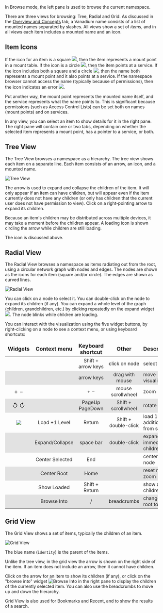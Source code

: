 In Browse mode, the left pane is used to browse the current namespace.

There are three views for browsing: Tree, Radial and Grid.
As discussed in the [Overview and Concepts](#/help/main) tab,
a Vanadium name consists of a list of mounted names separated by slashes.
All views show a set of *items*, and in all views each item includes a
mounted name and an icon.

Item Icons
----------

If the icon for an item is a square
<img src="helpimg/square.png" style="border:none" />,
then the item represents a mount point in a mount table.
If the icon is a circle
<img src="helpimg/circle.png" style="border:none" />,
then the item points at a service.
If the icon includes both a square and a circle
<img src="helpimg/squarecircle.png" style="border:none" />,
then the name both represents a mount point and it also points at a service.
If the namespace browser cannot access the name
(typically because of permissions), then the icon indicates an error
<img src="helpimg/inaccessible.png" style="border:none" />.

Put another way, the mount point represents the mounted name itself,
and the service represents what the name points to.
This is significant because permissions (such as Access Control Lists)
can be set both on names (mount points) and on services.

In any view, you can select an item to show details for it in the right pane.
The right pane will contain one or two tabs, depending on whether the selected
item represents a mount point, has a pointer to a service, or both.

Tree View
---------

The Tree View browses a namespace as a hierarchy.
The tree view shows each item on a separate line.
Each item consists of an arrow, an icon, and a mounted name.

![Tree View](helpimg/tree.png)

The arrow is used to expand and collapse the children of the item.
It will only appear if an item can have children,
but will appear even if the item currently does not have any children
(or only has children that the current user does not have permission to view).
Click on a right-pointing arrow to expand its children.

Because an item's children may be distributed across multiple devices,
it may take a moment before the children appear.
A loading icon is shown circling the arrow while children are still loading.

The icon is discussed above.

Radial View
--------------

The Radial View browses a namespace as items radiating out from the root,
using a circular network graph with nodes and edges.
The nodes are shown as the icons for each item (square and/or circle).
The edges are shown as curved lines.

![Radial View](helpimg/radial.png)

You can click on a node to select it.
You can double-click on the node to expand its children (if any).
You can expand a whole level of the graph (children, grandchildren, etc.)
by clicking repeatedly on the expand widget
<img src="helpimg/unfold-more.png" style="border:none" />.
The node blinks while children are loading.

You can interact with the visualization using the five widget buttons,
by right-clicking on a node to see a context menu,
or using keyboard shortcuts:

<style>
thead td { font-weight: bold; font-size: 1.1em; border-bottom: solid gray 1px; }
table tr:nth-child(even) { background-color: rgba(220, 220, 220, 0.8); }
td.big { font-size: 1.2em; }
td:nth-child(1), td:nth-child(2), td:nth-child(3), td:nth-child(4) { text-align: center; }
td:nth-child(5) { padding-left: 5px; }
</style>
<table>
  <thead>
    <tr><td>Widgets</td><td>Context menu</td><td>Keyboard shortcut</td><td>Other</td><td>Description</td></tr>
  </thead>
  <tr><td></td><td></td><td>Shift + arrow keys</td><td>click on node</td><td>select item</td></tr>
  <tr><td></td><td></td><td>arrow keys</td><td>drag with mouse</td><td>move visualization</tr>
  <tr><td class="big">+ &minus;</td><td></td><td>+ &minus;</td><td>mouse scrollwheel</td><td>zoom</td></tr>
  <tr><td class="big">&#8634; &#8635;</td><td></td><td>PageUp PageDown</td><td>Shift + scrollwheel</td><td>rotate</td></tr>
  <tr><td><img src="helpimg/unfold-more.png" style="border:none"></td><td>Load +1 Level</td><td>Return</td><td>Shift + double-click</td><td>load 1 additional level, from selection</tr>
  <tr><td></td><td>Expand/Collapse</td><td>space bar</td><td>double-click</td><td>expand/collapse immediate children</tr>
  <tr><td></td><td>Center Selected</td><td>End</td><td></td><td>center selected node</tr>
  <tr><td></td><td>Center Root</td><td>Home</td><td></td><td>reset rotate and zoom</td></tr>
  <tr><td></td><td>Show Loaded</td><td>Shift + Return</td><td></td><td>show all loaded children</tr>
  <tr><td></td><td>Browse Into</td><td>/</td><td>breadcrumbs</td><td>change current root to selection</tr>
</table>

Grid View
---------

The Grid View shows a set of items, typically the children of an item.

![Grid View](helpimg/grid.png)

The blue name (`identity`) is the parent of the items.

Unlike the tree view, in the grid view the arrow is shown on the right
side of the item.
If an item does not include an arrow, then it cannot have children.

Click on the arrow for an item to show its children (if any),
or click on the "browse into" widget
![Browse Into](helpimg/browseInto.png) in the right pane to display
the children of the currently selected item.
You can also use the breadcrumbs to move up and down the hierarchy.

Grid View is also used for Bookmarks and Recent, and to show the results
of a search.
<p>&nbsp;</p>

